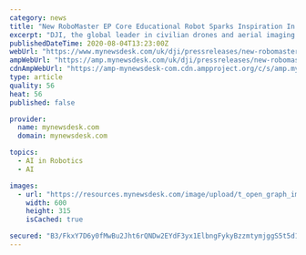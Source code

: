 ```yaml
---
category: news
title: "New RoboMaster EP Core Educational Robot Sparks Inspiration In The Classroom"
excerpt: "DJI, the global leader in civilian drones and aerial imaging technology, today unveiled the RoboMaster EP Core, an all-in-one classroom solution that takes STEAM learning to the next level. The RoboMaster EP Core includes an educational robot with cutting-edge hardware capabilities,"
publishedDateTime: 2020-08-04T13:23:00Z
webUrl: "https://www.mynewsdesk.com/uk/dji/pressreleases/new-robomaster-ep-core-educational-robot-sparks-inspiration-in-the-classroom-3024513"
ampWebUrl: "https://amp.mynewsdesk.com/uk/dji/pressreleases/new-robomaster-ep-core-educational-robot-sparks-inspiration-in-the-classroom-3024513"
cdnAmpWebUrl: "https://amp-mynewsdesk-com.cdn.ampproject.org/c/s/amp.mynewsdesk.com/uk/dji/pressreleases/new-robomaster-ep-core-educational-robot-sparks-inspiration-in-the-classroom-3024513"
type: article
quality: 56
heat: 56
published: false

provider:
  name: mynewsdesk.com
  domain: mynewsdesk.com

topics:
  - AI in Robotics
  - AI

images:
  - url: "https://resources.mynewsdesk.com/image/upload/t_open_graph_image/dagltyrcfncirg8ib4on.jpg"
    width: 600
    height: 315
    isCached: true

secured: "B3/FkxY7D6y0fMwBu2Jht6rQNDw2EYdF3yx1ElbngFykyBzzmtymjggS5t5d1G2X1vRHezmAfYWvlu9E0UxqVglvliOkwxiKRUUgvhip08B3fwZhq8uYVJbIpU1LQj3arwn6eYnyGMpIAk2m3zdcUrfJ2EYXN7WBKAZPprCV7/PI1H8BWACxHqADZryqOGtOCDUHUTO0EjqOYEInkVr4tqzURq46nIFa9FLb12OZbOE31GbVtoU9yvxx5w4HBsBFoeqmHTzVBo90fU0VfGhnsobCm7PSRJ3HiKh71xniR24jU2iDwl4dsACZ1uaRNfOmxLMzRWwiD0iPSGBWger2DA==;u5PNEHewxjn1FW52P/y8Yw=="
---
```


